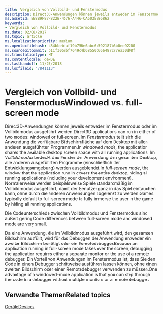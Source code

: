 ```yaml
---
title: Vergleich von Vollbild- und Fenstermodus
description: Direct3D-Anwendungen können jeweils entweder im Fenstermodus oder im Vollbildmodus ausgeführt werden.
ms.assetid: EE8B9F87-822B-4576-A446-CA603E786862
keywords:
- Vergleich von Vollbild- und Fenstermodus
ms.date: 02/08/2017
ms.topic: article
ms.localizationpriority: medium
ms.openlocfilehash: d84bbebfaf19b756e6abc6c592187b6b0ee92200
ms.sourcegitcommit: b11f305dbf7649c4b68550b666487c77ea30d98f
ms.translationtype: MT
ms.contentlocale: de-DE
ms.lasthandoff: 11/27/2018
ms.locfileid: "7841113"
---
```

# <a name="span-iddirect3dconceptswindowedvsfull-screenmodespanwindowed-vs-full-screen-mode"></a><span data-ttu-id="dec45-104"><span id="direct3dconcepts.windowed_vs__full-screen_mode"></span>Vergleich von Vollbild- und Fenstermodus</span><span class="sxs-lookup"><span data-stu-id="dec45-104"><span id="direct3dconcepts.windowed_vs__full-screen_mode"></span>Windowed vs. full-screen mode</span></span>


<span data-ttu-id="dec45-105">Direct3D-Anwendungen können jeweils entweder im Fenstermodus oder im Vollbildmodus ausgeführt werden.</span><span class="sxs-lookup"><span data-stu-id="dec45-105">Direct3D applications can run in either of two modes: windowed or full-screen.</span></span> <span data-ttu-id="dec45-106">Im *Fenstermodus* teilt sich die Anwendung die verfügbare Bildschirmfläche auf dem Desktop mit allen anderen ausgeführten Programmen.</span><span class="sxs-lookup"><span data-stu-id="dec45-106">In *windowed mode*, the application shares the available desktop screen space with all running applications.</span></span> <span data-ttu-id="dec45-107">Im *Vollbildmodus* bedeckt das Fenster der Anwendung den gesamten Desktop, alle anderen ausgeführten Programme (einschließlich der Entwicklungsumgebung) werden ausgeblendet.</span><span class="sxs-lookup"><span data-stu-id="dec45-107">In *full-screen mode*, the window that the application runs in covers the entire desktop, hiding all running applications (including your development environment).</span></span> <span data-ttu-id="dec45-108">Normalerweise werden beispielsweise Spiele standardmäßig im Vollbildmodus ausgeführt, damit der Benutzer ganz in das Spiel eintauchen kann, ohne durch die anderen Anwendungen abgelenkt zu werden.</span><span class="sxs-lookup"><span data-stu-id="dec45-108">Games typically default to full-screen mode to fully immerse the user in the game by hiding all running applications.</span></span>

<span data-ttu-id="dec45-109">Die Codeunterschiede zwischen Vollbildmodus und Fenstermodus sind äußert gering.</span><span class="sxs-lookup"><span data-stu-id="dec45-109">Code differences between full-screen mode and windowed mode are very small.</span></span>

<span data-ttu-id="dec45-110">Da eine Anwendung, die im Vollbildmodus ausgeführt wird, den gesamten Bildschirm ausfüllt, wird für das Debuggen der Anwendung entweder ein zweiter Bildschirm benötigt oder ein Remotedebugger.</span><span class="sxs-lookup"><span data-stu-id="dec45-110">Because an application running in full-screen mode takes over the screen, debugging the application requires either a separate monitor or the use of a remote debugger.</span></span> <span data-ttu-id="dec45-111">Ein Vorteil von Anwendungen im Fenstermodus ist, dass Sie den Code in einem Debugger schrittweise ausführen lassen können, ohne einen zweiten Bildschirm oder einen Remotedebugger verwenden zu müssen.</span><span class="sxs-lookup"><span data-stu-id="dec45-111">One advantage of a windowed-mode application is that you can step through the code in a debugger without multiple monitors or a remote debugger.</span></span>

## <a name="span-idrelated-topicsspanrelated-topics"></a><span data-ttu-id="dec45-112"><span id="related-topics"></span>Verwandte Themen</span><span class="sxs-lookup"><span data-stu-id="dec45-112"><span id="related-topics"></span>Related topics</span></span>


[<span data-ttu-id="dec45-113">Geräte</span><span class="sxs-lookup"><span data-stu-id="dec45-113">Devices</span></span>](devices.md)

 

 





